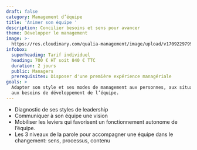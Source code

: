 ```yaml
---
draft: false
category: Management d’équipe
title: 'Animer son équipe '
description: Concilier besoins et sens pour avancer
theme: Développer le management
image: >-
  https://res.cloudinary.com/qualia-management/image/upload/v1709229799/cld-sample-3.jpg
infobox:
  superheading: Tarif individuel
  heading: 700 € HT soit 840 € TTC
  duration: 2 jours
  public: Managers
  prerequisites: Disposer d'une première expérience managériale
goals: >
  Adapter son style et ses modes de management aux personnes, aux situations et
  aux besoins de développement de l’équipe.
---
```


* Diagnostic de ses styles de leadership
* Communiquer à son équipe une vision
* Mobiliser les leviers qui favorisent un fonctionnement autonome de l’équipe.
* Les 3 niveaux de la parole pour accompagner une équipe dans le changement: sens, processus, contenu
